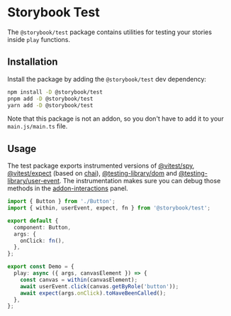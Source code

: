 # Storybook Test

The `@storybook/test` package contains utilities for testing your stories inside `play` functions.

## Installation

Install the package by adding the `@storybook/test` dev dependency:

```sh
npm install -D @storybook/test
pnpm add -D @storybook/test
yarn add -D @storybook/test
```

Note that this package is not an addon, so you don't have to add it to your `main.js/main.ts` file.

## Usage

The test package exports instrumented versions of [@vitest/spy](https://vitest.dev/api/mock.html), [@vitest/expect](https://vitest.dev/api/expect.html) (based on [chai](https://www.chaijs.com/)), [@testing-library/dom](https://testing-library.com/docs/dom-testing-library/intro) and [@testing-library/user-event](https://testing-library.com/docs/user-event/intro).
The instrumentation makes sure you can debug those methods in the [addon-interactions](https://storybook.js.org/addons/@storybook/addon-interactions) panel.

```ts
import { Button } from './Button';
import { within, userEvent, expect, fn } from '@storybook/test';

export default {
  component: Button,
  args: {
    onClick: fn(),
  },
};

export const Demo = {
  play: async ({ args, canvasElement }) => {
    const canvas = within(canvasElement);
    await userEvent.click(canvas.getByRole('button'));
    await expect(args.onClick).toHaveBeenCalled();
  },
};
```
